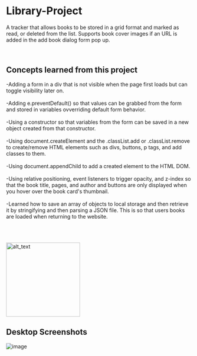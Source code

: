 # Library-Project


A tracker that allows books to be stored in a grid format and marked as read, or deleted from the list.  Supports book cover images if an URL is added in the add book dialog form pop up.

<br />

<h2>Concepts learned from this project</h2>

-Adding a form in a div that is not visible when the page first loads but can toggle visibility later on.  </br></br>
-Adding e.preventDefault() so that values can be grabbed from the form and stored in variables ovverriding default form behavior.  </br></br>
-Using a constructor so that variables from the form can be saved in a new object created from that constructor. </br></br>
-Using document.createElement and the .classList.add or .classList.remove to create/remove HTML elements such as divs, buttons, p tags, and add classes to them.</br></br>
-Using document.appendChild to add a created element to the HTML DOM.</br></br>
-Using relative positioning, event listeners to trigger opacity, and z-index so that the book title, pages, and author and buttons are only displayed when you hover over the book card's thumbnail.</br></br>
-Learned how to save an array of objects to local storage and then retrieve it by stringifying and then parsing a JSON file.  This is so that users books are loaded when returning to the website. </br></br>




<br />



[<img alt="alt_text" width="200px" src="https://user-images.githubusercontent.com/91037796/151688958-059ec882-a5ee-41cc-8985-c9ed26969de3.png" />](https://mike11199.github.io/Library-Project/)


<h2>Desktop Screenshots</h2>

![image](https://user-images.githubusercontent.com/91037796/153743411-7e5d3442-43b9-4538-9233-6b70d7d1df92.png)


